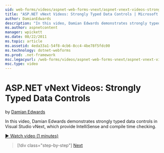 ```yaml
---
uid: web-forms/videos/aspnet-web-forms-vnext/aspnet-vnext-videos-strongly-typed-data-controls
title: "ASP.NET vNext Videos: Strongly Typed Data Controls | Microsoft Docs"
author: DamianEdwards
description: "In this video, Damian Edwards demonstrates strongly typed data controls in Visual Studio vNext, which provide IntelliSense and compile time checking."
ms.author: aspnetcontent
manager: wpickett
ms.date: 08/22/2011
ms.topic: article
ms.assetid: 4eda33a1-54f8-4cb6-8cc4-4be78f5fdc00
ms.technology: dotnet-webforms
ms.prod: .net-framework
msc.legacyurl: /web-forms/videos/aspnet-web-forms-vnext/aspnet-vnext-videos-strongly-typed-data-controls
msc.type: video
---
```

ASP.NET vNext Videos: Strongly Typed Data Controls
====================
by [Damian Edwards](https://github.com/DamianEdwards)

In this video, Damian Edwards demonstrates strongly typed data controls in Visual Studio vNext, which provide IntelliSense and compile time checking.

[&#9654; Watch video (1 minutes)](https://channel9.msdn.com/Blogs/ASP-NET-Site-Videos/aspnet-vnext-videos-strongly-typed-data-controls)

>[!div class="step-by-step"]
[Next](aspnet-vnext-videos-model-binding-part-1-selecting-data.md)
